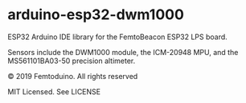 # arduino-esp32-dwm1000
ESP32 Arduino IDE library for the FemtoBeacon ESP32 LPS board.

Sensors include the DWM1000 module, the ICM-20948 MPU, and the MS561101BA03-50 precision altimeter.

&copy; 2019 Femtoduino. All rights reserved

MIT Licensed. See LICENSE
